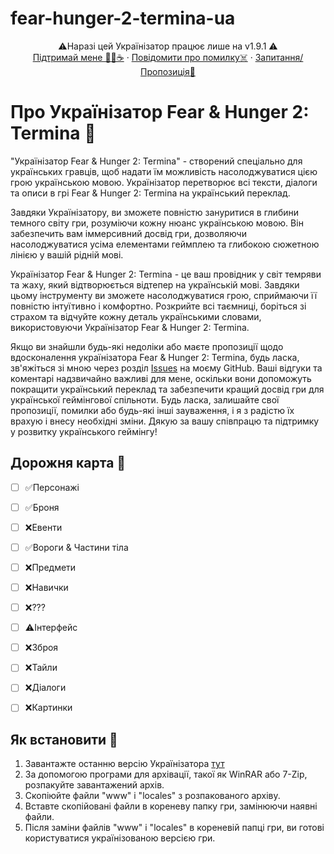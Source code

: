 # fear-hunger-2-termina-ua


<p align="center">
   ⚠️Наразі цей Українізатор працює лише на v1.9.1 ⚠️
    <br />
    <a href="ERROR">Підтримай мене 💸🍩☕</a>
    ·
    <a href="https://github.com/BedrykO/fear-hunger-2-termina-ua/issues">Повідомити про помилку☠️</a>
    ·
    <a href="https://github.com/BedrykO/fear-hunger-2-termina-ua/issues">Запитання/Пропозиція📝</a>
  </p>
</div>






# Про Українізатор Fear & Hunger 2: Termina 📢


"Українізатор Fear & Hunger 2: Termina" - створений спеціально для українських гравців, щоб надати їм можливість насолоджуватися цією грою українською мовою. Українізатор перетворює всі тексти, діалоги та описи в грі Fear & Hunger 2: Termina на український переклад.

Завдяки Українізатору, ви зможете повністю зануритися в глибини темного світу гри, розуміючи кожну нюанс українською мовою. Він забезпечить вам іммерсивний досвід гри, дозволяючи насолоджуватися усіма елементами геймплею та глибокою сюжетною лінією у вашій рідній мові.

Українізатор Fear & Hunger 2: Termina - це ваш провідник у світ темряви та жаху, який відтворюється відтепер на українській мові. Завдяки цьому інструменту ви зможете насолоджуватися грою, сприймаючи її повністю інтуїтивно і комфортно. Розкрийте всі таємниці, боріться зі страхом та відчуйте кожну деталь українськими словами, використовуючи Українізатор Fear & Hunger 2: Termina.


Якщо ви знайшли будь-які недоліки або маєте пропозиції щодо вдосконалення українізатора Fear & Hunger 2: Termina, будь ласка, зв'яжіться зі мною через розділ [Issues](https://github.com/BedrykO/fear-hunger-2-termina-ua/issues) на моєму GitHub. Ваші відгуки та коментарі надзвичайно важливі для мене, оскільки вони допоможуть покращити український переклад та забезпечити кращий досвід гри для української геймінгової спільноти. Будь ласка, залишайте свої пропозиції, помилки або будь-які інші зауваження, і я з радістю їх врахую і внесу необхідні зміни. Дякую за вашу співпрацю та підтримку у розвитку українського геймінгу!


## Дорожня карта 🚙
- [ ] ✅Персонажі
- [ ] ✅Броня
- [ ] ❌Евенти
- [ ] ✅Вороги & Частини тіла 
- [ ] ❌Предмети
- [ ] ❌Навички
- [ ] ❌???
- [ ] ⚠️Інтерфейс
- [ ] ❌Зброя
- [ ] ❌Тайли
- [ ] ❌Діалоги
- [ ] ❌Картинки




## Як встановити 📄
1. Завантажте останню версію Українізатора [тут](https://github.com/BedrykO/fear-hunger-2-termina-ua/releases)
2. За допомогою програми для архівації, такої як WinRAR або 7-Zip, розпакуйте завантажений архів.
3. Скопіюйте файли "www" і "locales" з розпакованого архіву.
4. Вставте скопійовані файли в кореневу папку гри, замінюючи наявні файли.
5. Після заміни файлів "www" і "locales" в кореневій папці гри, ви готові користуватися українізованою версією гри.



